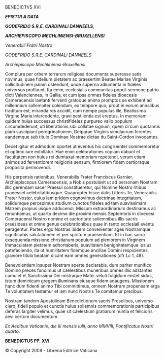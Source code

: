 BENEDICTVS XVI

***EPISTULA DATA***

***GODEFRIDO S.R.E. CARDINALI DANNEELS,***

***ARCHIEPISCOPO MECHLINIENSI-BRUXELLENSI***

*Venerabili Fratri Nostro*

*GODEFRIDO S.R.E. CARDINALI DANNEELS*

*Archiepiscopo Mechliniensi-Bruxellensi*

Complura per orbem terrarum religiosa documenta superesse satis novimus, quae fidelium pietatem ac praesertim Beatae Mariae Virginis sollicitudinem palam ostendunt, unde superna adiumenta in fideles universos profluunt. Ita enim, ecclesialis communitas populi sermone patrio dicti Valenciennes, in Gallia, et cum ipsa omnes fideles dioecesis Cameracensis laetanti ferventi gratoque animo promptos se exhibent ad millennium sollemniter colendum, ex tempore quo, prout in eorum annalibus traditum est, miranda res accidit, cum nempe populus ille, Beatissima Virgine Maria intercedente, gravi pestilentia est ereptus. In memoriam quidem huius successus christifideles purpureo vallo populum circumdederunt, uti liberationis sibi collatae signum, quem circum quotannis piam suscipiunt peregrinationem, Deiparae Virginis simulacrum ferentes eandemque sub titulo Dominae Nostrae dictae du Saint-Cordon invocantes.

Decet igitur et admodum oportet ut eventus hic congruenter commemoretur et optimo iure extollatur. Hae enim celebrationes copiam dabunt et facultatem non huius rei dumtaxat memoriam repetendi, verum etiam animos ad ferventiorem religionis sensum, firmiorem fidem certioraque proposita permovendi.

His perpensis rationibus, Venerabilis Frater Franciscus Garnier, Archiepiscopus Cameracensis, a Nobis postulavit ut ad personam Nostram illic gerendam sacer Praesul constitueretur, qui Nomine Nostro ritibus praeesset celebritatibusque. Quapropter hisce datis Litteris Te, Venerabilis Frater Noster, cuius iam pridem cognovimus doctrinae integritatem, solidumque percepimus studium cunctos fideles ad tam suavissimam Matrem propius usque adducendi, Missum extraordinarium destinamus ac renuntiamus, ut quarto decimo die proximi mensis Septembris in dioecesi Cameracensi Nostro nomine et auctoritate sollemnibus illis sacris praesideas et omne genus celebrationibus quae in tanto ecclesiali eventu peragentur. Partes ergo Nostras ibidem convenienter ages Nostramque significabis salutationem et per spiritum praesentiam. Et in hac sacra exsequenda missione christianum populum ad pleniorem in Virginem Immaculatam pietatem adhortaberis, suavitatem benignitatemque ipsius patefaciendo, ita ut humilitatem fidemque ancillae Domini respicientes, graviore titulo beatam dicant eam omnes generationes (cfr *Lc* 1, 48).

Benevolentiam insuper Nostram aperte declarabis, dum pariter munifico Domino preces fundimus ut caelestibus muneribus omnes illic adstantes cumulet et Sanctissima Dei nostraque Mater veluti fulgidum exstet sidus, istum dominicum gregem illuminans eiusque fidem adaugens. Missionem hanc dum fidenti animo Tibi committimus, omnem Nostram propensam erga Te voluntatem testamur et iam nunc Nostris Te comitamur precibus.

Nostram tandem Apostolicam Benedictionem sacris Presulibus, universo clero, fideli populo et cunctis huius sollemnis commemorationis participibus deferas largiter velimus, quae sit caelestium gratiarum nuntia et felicioris aevi certum documentum.

*Ex Aedibus Vaticanis, die III mensis Iulii, anno MMVIII, Pontificatus Nostri quarto*.

**BENEDICTUS PP. XVI**

© Copyright 2008 - Libreria Editrice Vaticana